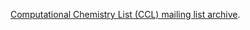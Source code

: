[Computational Chemistry List (CCL) mailing list archive](http://www.ccl.net/chemistry/resources/messages/).
